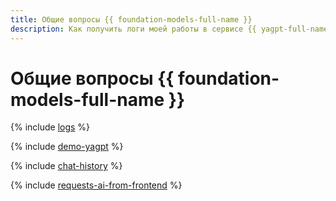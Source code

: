 ```yaml
---
title: Общие вопросы {{ foundation-models-full-name }}
description: Как получить логи моей работы в сервисе {{ yagpt-full-name }}? Ответы на этот и другие вопросы в данной статье.
---
```


# Общие вопросы {{ foundation-models-full-name }}

{% include [logs](../../_qa/logs.md) %}

{% include [demo-yagpt](../../_qa/demo-yagpt.md) %}

{% include [chat-history](../../_qa/chat-history.md) %}

{% include [requests-ai-from-frontend](../../_qa/requests-ai-from-frontend.md) %}